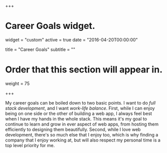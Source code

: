 +++
# Career Goals widget.
widget = "custom"
active = true
date = "2016-04-20T00:00:00"

title = "Career Goals"
subtitle = ""

# Order that this section will appear in.
weight = 75

+++

My career goals can be boiled down to two basic points. I want to do *full stack development*, and I want *work-life balance*. First, while I can enjoy being on one side or the other of building a web app, I always feel best when I have my hands in the whole stack. This means it's my goal to continue to learn and grow in ever aspect of web apps, from hosting them efficiently to designing them beautifully. Second, while I love web development, there's so much else that I enjoy too, which is why finding a company that I enjoy working at, but will also respect my personal time is a top level priority for me.